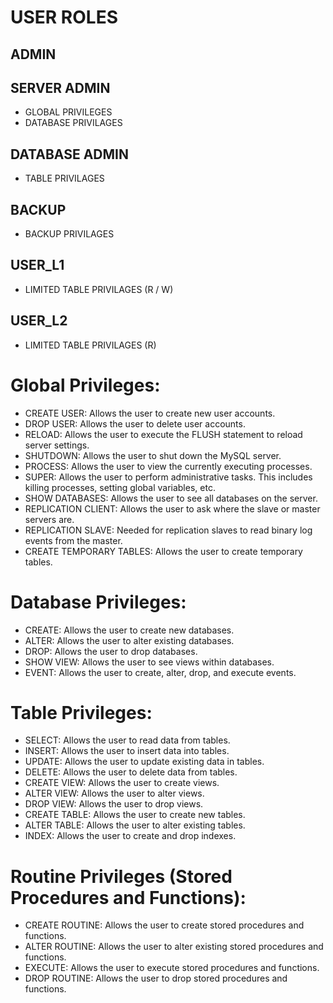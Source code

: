 

# USER ROLES

## ADMIN

## SERVER ADMIN

- GLOBAL PRIVILEGES
- DATABASE PRIVILAGES

## DATABASE ADMIN

- TABLE PRIVILAGES

## BACKUP

- BACKUP PRIVILAGES

## USER_L1

- LIMITED TABLE PRIVILAGES (R / W)

## USER_L2

- LIMITED TABLE PRIVILAGES (R)

# Global Privileges:

- CREATE USER: Allows the user to create new user accounts.
- DROP USER: Allows the user to delete user accounts.
- RELOAD: Allows the user to execute the FLUSH statement to reload server settings.
- SHUTDOWN: Allows the user to shut down the MySQL server.
- PROCESS: Allows the user to view the currently executing processes.
- SUPER: Allows the user to perform administrative tasks. This includes killing processes, setting global variables, etc.
- SHOW DATABASES: Allows the user to see all databases on the server.
- REPLICATION CLIENT: Allows the user to ask where the slave or master servers are.
- REPLICATION SLAVE: Needed for replication slaves to read binary log events from the master.
- CREATE TEMPORARY TABLES: Allows the user to create temporary tables.

# Database Privileges:

- CREATE: Allows the user to create new databases.
- ALTER: Allows the user to alter existing databases.
- DROP: Allows the user to drop databases.
- SHOW VIEW: Allows the user to see views within databases.
- EVENT: Allows the user to create, alter, drop, and execute events.

# Table Privileges:

- SELECT: Allows the user to read data from tables.
- INSERT: Allows the user to insert data into tables.
- UPDATE: Allows the user to update existing data in tables.
- DELETE: Allows the user to delete data from tables.
- CREATE VIEW: Allows the user to create views.
- ALTER VIEW: Allows the user to alter views.
- DROP VIEW: Allows the user to drop views.
- CREATE TABLE: Allows the user to create new tables.
- ALTER TABLE: Allows the user to alter existing tables.
- INDEX: Allows the user to create and drop indexes.

# Routine Privileges (Stored Procedures and Functions):

- CREATE ROUTINE: Allows the user to create stored procedures and functions.
- ALTER ROUTINE: Allows the user to alter existing stored procedures and functions.
- EXECUTE: Allows the user to execute stored procedures and functions.
- DROP ROUTINE: Allows the user to drop stored procedures and functions.
